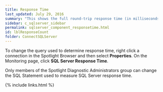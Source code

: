 ```yaml
---
title: ﻿Response Time
last_updated: July 29, 2016
summary: "This shows the full round-trip response time (in milliseconds) of a query representative of general workload (select 1, by default)."
sidebar: c_sqlserver_sidebar
permalink: sqlserver_component_responsetime.html
id: lblResponseCount
folder: ConnectSQLServer
---
```



To change the query used to determine response time, right click a connection in the Spotlight Browser and then select **Properties**. On the Monitoring page, click **SQL Server Response Time**.

Only members of the Spotlight Diagnostic Administrators group can change the SQL Statement used to measure SQL Server response time.

{% include links.html %}
